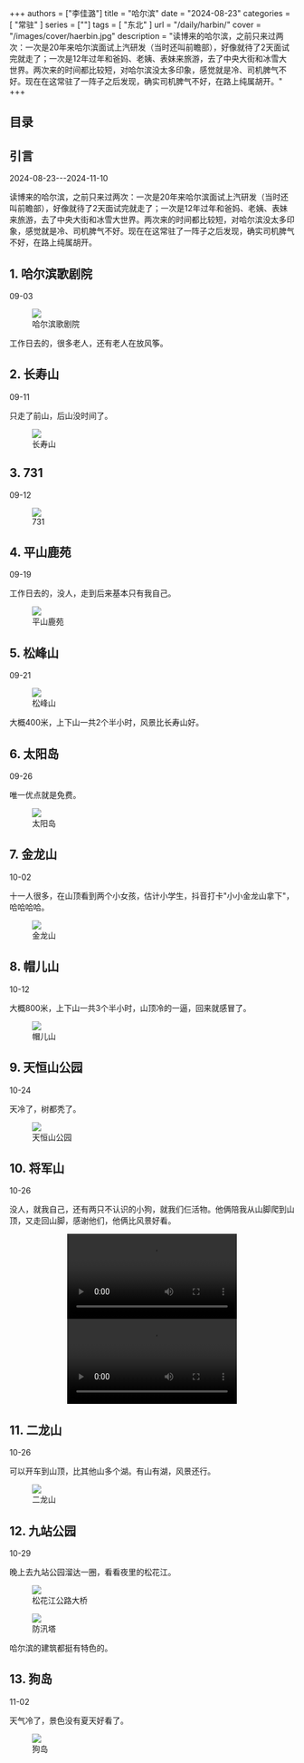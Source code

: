 +++
authors = ["李佳潞"]
title = "哈尔滨"
date = "2024-08-23"
categories = [
    "常驻"
]
series = [""]
tags = [
    "东北"
]
url = "/daily/harbin/"
cover = "/images/cover/haerbin.jpg"
description = "读博来的哈尔滨，之前只来过两次：一次是20年来哈尔滨面试上汽研发（当时还叫前瞻部），好像就待了2天面试完就走了；一次是12年过年和爸妈、老姨、表妹来旅游，去了中央大街和冰雪大世界。两次来的时间都比较短，对哈尔滨没太多印象，感觉就是冷、司机脾气不好。现在在这常驻了一阵子之后发现，确实司机脾气不好，在路上纯属胡开。"
+++
<!DOCTYPE html>
<html lang="zh-CN">
<head>
    <meta charset="UTF-8">
    <meta name="viewport" content="width=device-width, initial-scale=1.0">
    <link rel="stylesheet" href="/assets/css/styles.css">
    <script src="/assets/js/toc.js"></script>    
</head>
<body>
    <article>
        <nav>
            <h2>目录</h2>
            <ul id="toc">
                <!-- 目录项会在这里动态生成 -->
            </ul>
        </nav>
        <section>
            <h2>引言</h2>
            <p>2024-08-23---2024-11-10</p>
            <p>读博来的哈尔滨，之前只来过两次：一次是20年来哈尔滨面试上汽研发（当时还叫前瞻部），好像就待了2天面试完就走了；一次是12年过年和爸妈、老姨、表妹来旅游，去了中央大街和冰雪大世界。两次来的时间都比较短，对哈尔滨没太多印象，感觉就是冷、司机脾气不好。现在在这常驻了一阵子之后发现，确实司机脾气不好，在路上纯属胡开。
            </p>
        </section>
        <section>
            <h2>1. 哈尔滨歌剧院</h2>
            <p>09-03 <i class="fas fa-sun"></i></p>
            <div class="container">
                <figure class="image">
                    <a data-fancybox="gallery" href="https://cdn.heirenlop.com/daily-record/haerbin1.jpg">
    <img src="https://cdn.heirenlop.com/daily-record/haerbin1.jpg" loading="lazy">
</a>
                    <figcaption>哈尔滨歌剧院</figcaption>
                </figure>
                <p class="text">工作日去的，很多老人，还有老人在放风筝。</p>
            </div>
        </section>
        <section>
            <h2>2. 长寿山</h2>
            <p>09-11 <i class="fas fa-sun"></i></p>
            <div class="container">
                <p class="text">只走了前山，后山没时间了。</p>
                <figure class="image">
                    <a data-fancybox="gallery" href="https://cdn.heirenlop.com/daily-record/haerbin2.jpg">
    <img src="https://cdn.heirenlop.com/daily-record/haerbin2.jpg" loading="lazy">
</a>
                    <figcaption>长寿山</figcaption>
                </figure>
            </div>
        </section>
        <section>
            <h2>3. 731</h2>
            <p>09-12 <i class="fas fa-cloud"></i></p>
            <div class="container">
                <figure class="image">
                    <a data-fancybox="gallery" href="https://cdn.heirenlop.com/daily-record/haerbin3.jpg">
    <img src="https://cdn.heirenlop.com/daily-record/haerbin3.jpg" loading="lazy">
</a>
                    <figcaption>731</figcaption>
                </figure>
            </div>
        </section>
        <section>
            <h2>4. 平山鹿苑</h2>
            <p>09-19 <i class="fas fa-cloud"></i></p>
            <p>工作日去的，没人，走到后来基本只有我自己。</p>
            <div class="container">
                <figure class="image">
                    <a data-fancybox="gallery" href="https://cdn.heirenlop.com/daily-record/haerbin4.jpg">
    <img src="https://cdn.heirenlop.com/daily-record/haerbin4.jpg" loading="lazy">
</a>
                    <figcaption>平山鹿苑</figcaption>
                </figure>
            </div>
        </section>
        <section>
            <h2>5. 松峰山</h2>
            <p>09-21 <i class="fas fa-sun"></i></p>
            <div class="container">
                <figure class="image">
                    <a data-fancybox="gallery" href="https://cdn.heirenlop.com/daily-record/haerbin5.jpg">
    <img src="https://cdn.heirenlop.com/daily-record/haerbin5.jpg" loading="lazy">
</a>
                    <figcaption>松峰山</figcaption>
                </figure>
                <p class="text">大概400米，上下山一共2个半小时，风景比长寿山好。</p>
            </div>
        </section>
        <section>
            <h2>6. 太阳岛</h2>
            <p>09-26 <i class="fas fa-sun"></i></p>
            <p>唯一优点就是免费。</p>
            <div class="container">
                <figure class="image">
                    <a data-fancybox="gallery" href="https://cdn.heirenlop.com/daily-record/haerbin6.jpg">
    <img src="https://cdn.heirenlop.com/daily-record/haerbin6.jpg" loading="lazy">
</a>
                    <figcaption>太阳岛</figcaption>
                </figure>
            </div>
        </section>
        <section>
            <h2>7. 金龙山</h2>
            <p>10-02 <i class="fas fa-sun"></i></p>
            <p>十一人很多，在山顶看到两个小女孩，估计小学生，抖音打卡"小小金龙山拿下"，哈哈哈哈。</p>
            <div class="container">
                <figure class="image">
                    <a data-fancybox="gallery" href="https://cdn.heirenlop.com/daily-record/haerbin7.jpg">
    <img src="https://cdn.heirenlop.com/daily-record/haerbin7.jpg" loading="lazy">
</a>
                    <figcaption>金龙山</figcaption>
                </figure>
            </div>
        </section>
        <section>
            <h2>8. 帽儿山</h2>
            <p>10-12 <i class="fas fa-sun"></i></p>
            <p>大概800米，上下山一共3个半小时，山顶冷的一逼，回来就感冒了。</p>
            <div class="container">
                <figure class="image">
                    <a data-fancybox="gallery" href="https://cdn.heirenlop.com/daily-record/haerbin8.jpg">
    <img src="https://cdn.heirenlop.com/daily-record/haerbin8.jpg" loading="lazy">
</a>
                    <figcaption>帽儿山</figcaption>
                </figure>
            </div>
        </section>
        <section>
            <h2>9. 天恒山公园</h2>
            <p>10-24 <i class="fas fa-sun"></i></p>
            <p>天冷了，树都秃了。</p>
            <div class="container">
                <figure class="image">
                    <a data-fancybox="gallery" href="https://cdn.heirenlop.com/daily-record/haerbin9.jpg">
    <img src="https://cdn.heirenlop.com/daily-record/haerbin9.jpg" loading="lazy">
</a>
                    <figcaption>天恒山公园</figcaption>
                </figure>
            </div>
        </section>
        <section>
            <h2>10. 将军山</h2>
            <p>10-26 <i class="fas fa-cloud"></i></p>
            <p>没人，就我自己，还有两只不认识的小狗，就我们仨活物。他俩陪我从山脚爬到山顶，又走回山脚，感谢他们，他俩比风景好看。</p>
            <div class="container" style="display: flex; justify-content: center;">
              <video controls style="max-width:100%; height:auto;">
                <source src="https://cdn-v.heirenlop.com/haerbin3.mp4" type="video/mp4">
                您的浏览器不支持 HTML5 视频播放。
              </video>
            </div>
            <div class="container" style="display: flex; justify-content: center;">
              <video controls style="max-width:100%; height:auto;">
                <source src="https://cdn-v.heirenlop.com/haerbin2.mp4" type="video/mp4">
                您的浏览器不支持 HTML5 视频播放。
              </video>
            </div>
        </section>
        <section>
            <h2>11. 二龙山</h2>
            <p>10-26 <i class="fas fa-cloud"></i></p>
            <p>可以开车到山顶，比其他山多个湖。有山有湖，风景还行。</p>
            <div class="container">
                <figure class="image">
                    <a data-fancybox="gallery" href="https://cdn.heirenlop.com/daily-record/haerbin10.jpg">
    <img src="https://cdn.heirenlop.com/daily-record/haerbin10.jpg" loading="lazy">
</a>
                    <figcaption>二龙山</figcaption>
                </figure>
            </div>
        </section>
        <section>
            <h2>12. 九站公园</h2>
            <p>10-29 <i class="fas fa-sun"></i></p>
            <p>晚上去九站公园溜达一圈，看看夜里的松花江。</p>
            <div class="container">
                <figure class="image">
                    <a data-fancybox="gallery" href="https://cdn.heirenlop.com/daily-record/haerbin11.jpg">
    <img src="https://cdn.heirenlop.com/daily-record/haerbin11.jpg" loading="lazy">
</a>
                    <figcaption>松花江公路大桥</figcaption>
                </figure>
            </div>
            <div class="container">
                <figure class="image">
                    <a data-fancybox="gallery" href="https://cdn.heirenlop.com/daily-record/haerbin12.jpg">
    <img src="https://cdn.heirenlop.com/daily-record/haerbin12.jpg" loading="lazy">
</a>
                    <figcaption>防汛塔</figcaption>
                </figure>
                <p class="text">哈尔滨的建筑都挺有特色的。</p>
            </div>
        </section>
        <section>
            <h2>13. 狗岛</h2>
            <p>11-02 <i class="fas fa-sun"></i></p>
            <p>天气冷了，景色没有夏天好看了。</p>
            <div class="container">
                <figure class="image">
                    <a data-fancybox="gallery" href="https://cdn.heirenlop.com/daily-record/haerbin13.jpg">
    <img src="https://cdn.heirenlop.com/daily-record/haerbin13.jpg" loading="lazy">
</a>
                    <figcaption>狗岛</figcaption>
                </figure>
            </div>
        </section>
    </article>
</body>
</html>